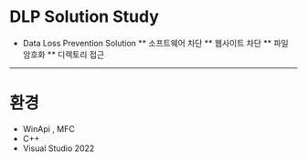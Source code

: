 # DLP Solution Study
- Data Loss Prevention Solution
** 소프트웨어 차단
** 웹사이트 차단
** 파일 암호화
** 디렉토리 접근

---

# 환경
* WinApi , MFC
* C++
* Visual Studio 2022
